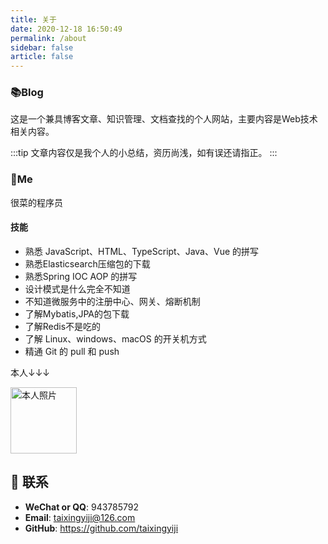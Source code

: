 ```yaml
---
title: 关于
date: 2020-12-18 16:50:49
permalink: /about
sidebar: false
article: false
---
```


### 📚Blog
这是一个兼具博客文章、知识管理、文档查找的个人网站，主要内容是Web技术相关内容。

:::tip
文章内容仅是我个人的小总结，资历尚浅，如有误还请指正。
:::

### 🐼Me
很菜的程序员



#### 技能

* 熟悉 JavaScript、HTML、TypeScript、Java、Vue 的拼写
* 熟悉Elasticsearch压缩包的下载
* 熟悉Spring IOC AOP 的拼写
* 设计模式是什么完全不知道
* 不知道微服务中的注册中心、网关、熔断机制
* 了解Mybatis,JPA的包下载
* 了解Redis不是吃的
* 了解 Linux、windows、macOS 的开关机方式
* 精通 Git 的 pull 和 push

本人↓↓↓

<img src='https://cdn.jsdelivr.net/gh/taixingyiji/image_store@main/blog/20210120171801.png' alt='本人照片' style="width:106px;">

## :email: 联系

- **WeChat or QQ**: <a :href="qqUrl" class='qq'>943785792</a>
- **Email**:  <a href="mailto:taixingyiji@126.com">taixingyiji@126.com</a>
- **GitHub**: <https://github.com/taixingyiji>


<script>
  export default {
    data(){
      return {
        qqUrl: 'tencent://message/?uin=943785792&Site=&Menu=yes'
      }
    },
    mounted(){
      const flag =  navigator.userAgent.match(/(phone|pad|pod|iPhone|iPod|ios|iPad|Android|Mobile|BlackBerry|IEMobile|MQQBrowser|JUC|Fennec|wOSBrowser|BrowserNG|WebOS|Symbian|Windows Phone)/i);
      if(flag){
        this.qqUrl = 'mqqwpa://im/chat?chat_type=wpa&uin=943785792&version=1&src_type=web&web_src=oicqzone.com'
      }
    }
  }
</script>
